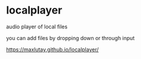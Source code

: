 # localplayer
audio player of local files

you can add files by dropping down or through input 

https://maxlutay.github.io/localplayer/
